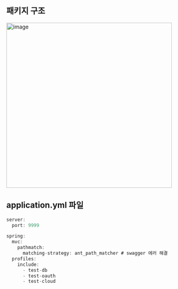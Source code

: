 ## 패키지 구조

<img width="434" alt="image" src="https://user-images.githubusercontent.com/74396651/226576434-38be1a48-265b-497a-a700-b1726a5d84e0.png">

## application.yml 파일

```java
server:
  port: 9999

spring:
  mvc:
    pathmatch:
      matching-strategy: ant_path_matcher # swagger 에러 해결
  profiles:
    include:
      - test-db
      - test-oauth
      - test-cloud
```
